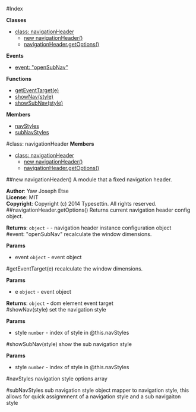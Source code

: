 #Index

**Classes**

* [class: navigationHeader](#navigationHeader)
  * [new navigationHeader()](#new_navigationHeader)
  * [navigationHeader.getOptions()](#navigationHeader#getOptions)

**Events**

* [event: "openSubNav"](#event_openSubNav)

**Functions**

* [getEventTarget(e)](#getEventTarget)
* [showNav(style)](#showNav)
* [showSubNav(style)](#showSubNav)

**Members**

* [navStyles](#navStyles)
* [subNavStyles](#subNavStyles)
 
<a name="navigationHeader"></a>
#class: navigationHeader
**Members**

* [class: navigationHeader](#navigationHeader)
  * [new navigationHeader()](#new_navigationHeader)
  * [navigationHeader.getOptions()](#navigationHeader#getOptions)

<a name="new_navigationHeader"></a>
##new navigationHeader()
A module that a fixed navigation header.

**Author**: Yaw Joseph Etse  
**License**: MIT  
**Copyright**: Copyright (c) 2014 Typesettin. All rights reserved.  
<a name="navigationHeader#getOptions"></a>
##navigationHeader.getOptions()
Returns current navigation header config object.

**Returns**: `object` - - navigation header instance configuration object  
<a name="event_openSubNav"></a>
#event: "openSubNav"
recalculate the window dimensions.

**Params**

- event `object` - event object  

<a name="getEventTarget"></a>
#getEventTarget(e)
recalculate the window dimensions.

**Params**

- e `object` - event object  

**Returns**: `object` - dom element event target  
<a name="showNav"></a>
#showNav(style)
set the navigation style

**Params**

- style `number` - index of style in @this.navStyles  

<a name="showSubNav"></a>
#showSubNav(style)
show the sub navigation style

**Params**

- style `number` - index of style in @this.navStyles  

<a name="navStyles"></a>
#navStyles
navigation style options array

<a name="subNavStyles"></a>
#subNavStyles
sub navigation style object mapper to navigation style, this allows for quick assignmnent of a navigation style and a sub navigaiton style

